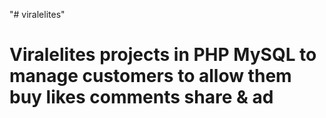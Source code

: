 "# viralelites" 

Viralelites projects  in PHP MySQL to manage customers to allow them buy likes comments share & ad
===================================================================================================

